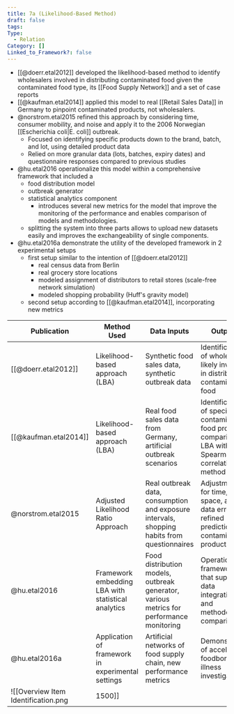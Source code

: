 ```yaml
---
title: 7a (Likelihood-Based Method)
draft: false
tags: 
Type:
  - Relation
Category: []
Linked_to_Framework?: false
---
```

- [[@doerr.etal2012]] developed the likelihood-based method to identify wholesalers involved in distributing contaminated food given the contaminated food type, its [[Food Supply Network]] and a set of case reports
- [[@kaufman.etal2014]] applied this model to real [[Retail Sales Data]] in Germany to pinpoint contaminated products, not wholesalers. 
- @norstrom.etal2015 refined this approach by considering time, consumer mobility, and noise and apply it to the 2006 Norwegian [[Escherichia coli|E. coli]] outbreak. 
	- Focused on identifying specific products down to the brand, batch, and lot, using detailed product data
	- Relied on more granular data (lots, batches, expiry dates) and questionnaire responses compared to previous studies 
- @hu.etal2016 operationalize this model within a comprehensive framework that included a 
	- food distribution model
	- outbreak generator
	- statistical analytics component
		- introduces several new metrics for the model that improve the monitoring of the performance and enables comparison of models and methodologies. 
	- splitting the system into three parts allows to upload new datasets easily and improves the exchangeability of single components.
- @hu.etal2016a demonstrate the utility of the developed framework in 2 experimental setups
	- first setup similar to the intention of [[@doerr.etal2012]]
		- real census data from Berlin
		- real grocery store locations
		- modeled assignment of distributors to retail stores (scale-free network simulation)
		- modeled shopping probability (Huff's gravity model)
	- second setup according to [[@kaufman.etal2014]], incorporating new metrics


| **Publication**       | **Method Used**                                    | **Data Inputs**                                                                             | **Outputs**                                                                                                 |
| --------------------- | -------------------------------------------------- | ------------------------------------------------------------------------------------------- | ----------------------------------------------------------------------------------------------------------- |
| [[@doerr.etal2012]]       | Likelihood-based approach (LBA)                    | Synthetic food sales data, synthetic outbreak data                                          | Identification of wholesalers likely involved in distributing contaminated food                             |
| [[@kaufman.etal2014]] | Likelihood-based approach (LBA)                    | Real food sales data from Germany, artificial outbreak scenarios                            | Identification of specific contaminated food products; comparison of LBA with Spearman’s correlation method |
| @norstrom.etal2015    | Adjusted Likelihood Ratio Approach                 | Real outbreak data, consumption and exposure intervals, shopping habits from questionnaires | Adjustment for time, space, and data errors; refined predictions of contaminated products                   |
| @hu.etal2016          | Framework embedding LBA with statistical analytics | Food distribution models, outbreak generator, various metrics for performance monitoring    | Operational framework that supports data integration and methodology comparison                             |
| @hu.etal2016a         | Application of framework in experimental settings  | Artificial networks of food supply chain, new performance metrics                           | Demonstration of accelerated foodborne illness investigation                                                |
![[Overview Item Identification.png|1500]]

